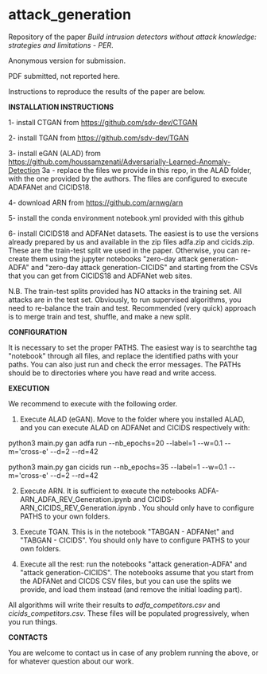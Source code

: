 # attack_generation

Repository of the paper *Build intrusion detectors without attack knowledge: strategies and limitations - PER*.

Anonymous version for submission.

PDF submitted, not reported here.

Instructions to reproduce the results of the paper are below.

**INSTALLATION INSTRUCTIONS**

1- install CTGAN from https://github.com/sdv-dev/CTGAN

2- install TGAN from https://github.com/sdv-dev/TGAN

3- install eGAN (ALAD) from https://github.com/houssamzenati/Adversarially-Learned-Anomaly-Detection
3a - replace the files we provide in this repo, in the ALAD folder, with the one provided by the authors. The files are configured to execute ADAFANet and CICIDS18.

4- download ARN from https://github.com/arnwg/arn

5- install the conda environment notebook.yml provided with this github

6- install CICIDS18 and ADFANet datasets. The easiest is to use the versions already prepared by us and available in the zip files adfa.zip and cicids.zip. These are the train-test split we used in the paper. Otherwise, you can re-create them using the jupyter notebooks "zero-day attack generation-ADFA" and "zero-day attack generation-CICIDS" and starting from the CSVs that you can get from CICIDS18 and ADFANet web sites. 

N.B. The train-test splits provided has NO attacks in the training set. All attacks are in the test set. Obviously, to run supervised algorithms, you need to re-balance the train and test. Recommended (very quick) approach is to merge train and test, shuffle, and make a new split.

**CONFIGURATION**

It is necessary to set the proper PATHS. The easiest way is to searchthe tag "notebook"  through all files, and replace the identified paths with your paths. You can also just run and check the error messages. The PATHs should be to directories where you have read and write access.


**EXECUTION**

We recommend to execute with the following order.

1. Execute ALAD (eGAN). Move to the folder where you installed ALAD, and you can execute ALAD on ADFANet and CICIDS respectively with:

python3 main.py  gan adfa run --nb_epochs=20 --label=1 --w=0.1 --m='cross-e' --d=2 --rd=42

python3 main.py  gan cicids run --nb_epochs=35 --label=1 --w=0.1 --m='cross-e' --d=2 --rd=42


2. Execute ARN. It is sufficient to execute the notebooks ADFA-ARN_ADFA_REV_Generation.ipynb and CICIDS-ARN_CICIDS_REV_Generation.ipynb . You should only have to configure PATHS to your own folders.


3. Execute TGAN. This is in the notebook "TABGAN - ADFANet" and "TABGAN - CICIDS". You should only have to configure PATHS to your own folders.

4. Execute all the rest: run the notebooks "attack generation-ADFA" and "attack generation-CICIDS". The notebooks assume that you start from the  ADFANet and CICDS CSV files, but you can use the splits we provide, and load them instead (and remove the initial loading part).


All algorithms will write their results to *adfa_competitors.csv* and *cicids_competitors.csv*. These files will be populated progressively, when you run things.


**CONTACTS**

You are welcome to contact us in case of any problem running the above, or for whatever question about our work.
